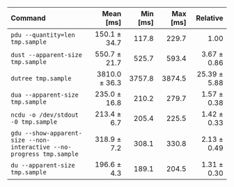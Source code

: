 | Command | Mean [ms] | Min [ms] | Max [ms] | Relative |
|:---|---:|---:|---:|---:|
| `pdu --quantity=len tmp.sample` | 150.1 ± 34.7 | 117.8 | 229.7 | 1.00 |
| `dust --apparent-size tmp.sample` | 550.7 ± 21.7 | 525.7 | 593.4 | 3.67 ± 0.86 |
| `dutree tmp.sample` | 3810.0 ± 36.3 | 3757.8 | 3874.5 | 25.39 ± 5.88 |
| `dua --apparent-size tmp.sample` | 235.0 ± 16.8 | 210.2 | 279.7 | 1.57 ± 0.38 |
| `ncdu -o /dev/stdout -0 tmp.sample` | 213.4 ± 6.7 | 205.4 | 225.5 | 1.42 ± 0.33 |
| `gdu --show-apparent-size --non-interactive --no-progress tmp.sample` | 318.9 ± 7.2 | 308.1 | 330.8 | 2.13 ± 0.49 |
| `du --apparent-size tmp.sample` | 196.6 ± 4.3 | 189.1 | 204.5 | 1.31 ± 0.30 |
